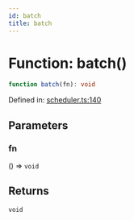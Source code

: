 ```yaml
---
id: batch
title: batch
---
```


# Function: batch()

```ts
function batch(fn): void
```

Defined in: [scheduler.ts:140](https://github.com/TanStack/store/blob/main/packages/store/src/scheduler.ts#L140)

## Parameters

### fn

() => `void`

## Returns

`void`
